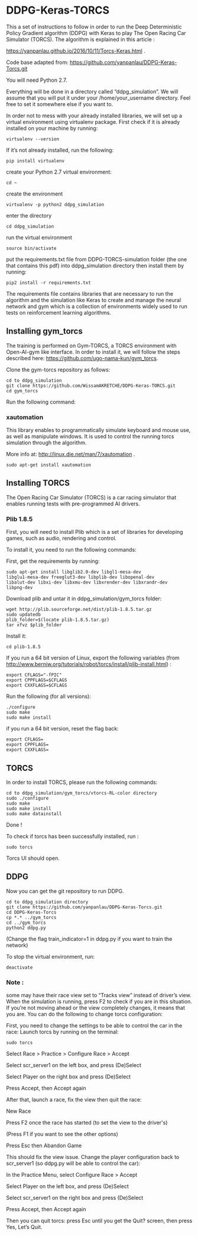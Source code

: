 # DDPG-Keras-TORCS

This a set of instructions to follow in order to run the Deep Deterministic Policy Gradient
algorithm (DDPG) with Keras to play The Open Racing Car Simulator (TORCS).
The algorithm is explained in this article :

https://yanpanlau.github.io/2016/10/11/Torcs-Keras.html .

Code base adapted from: https://github.com/yanpanlau/DDPG-Keras-Torcs.git

You will need Python 2.7​.

Everything will be done in a directory called “ddpg_simulation”. We will assume that you will
put it under your /home/your_username directory. Feel free to set it somewhere else if you
want to.

In order not to mess with your already installed libraries, we will set up a virtual environment
using virtualenv package. First check if it is already installed on your machine by running:
```
virtualenv --version
```
If it’s not already installed, run the following:
```
pip install virtualenv
```
create your Python 2.7 virtual environment:
```
cd ~
```

create the environment
```
virtualenv -p python2 ddpg_simulation
```

enter the directory
```
cd ddpg_simulation
```

run the virtual environment
```
source bin/activate
```

put the requirements.txt file from DDPG-TORCS-simulation folder (the one that contains this
pdf) into ddpg_simulation directory then install them by running:
```
pip2 install -r requirements.txt
```

The requirements file contains libraries that are necessary to run the algorithm and the
simulation like Keras​ to create and manage the neural network and gym​ which is a
collection of environments widely used to run tests on reinforcement learning algorithms.


## Installing gym_torcs
The training is performed on Gym-TORCS, a TORCS environment with Open-AI-gym like
interface. In order to install it, we will follow the steps described here:
https://github.com/ugo-nama-kun/gym_torcs.

Clone the gym-torcs repository as follows:
```
cd to ddpg_simulation
git clone https://github.com/WissamAKRETCHE/DDPG-Keras-TORCS.git
cd gym_torcs
```
Run the following command:

### xautomation
This library enables to programmatically simulate keyboard and mouse use, as well as
manipulate windows. It is used to control the running torcs simulation through the algorithm.

More info at: http://linux.die.net/man/7/xautomation .
```
sudo apt-get install xautomation
```

## Installing TORCS

The Open Racing Car Simulator (TORCS) is a car racing simulator that enables running
tests with pre-programmed AI drivers.
### Plib 1.8.5
First, you will need to install Plib which is a set of libraries for developing games, such as
audio, rendering and control.

To install it, you need to run the following commands:

First, get the requirements by running:
```
sudo apt-get install libglib2.0-dev libgl1-mesa-dev
libglu1-mesa-dev freeglut3-dev libplib-dev libopenal-dev
libalut-dev libxi-dev libxmu-dev libxrender-dev libxrandr-dev
libpng-dev
```
Download plib and untar it in ddpg_simulation/gym_torcs folder:
```
wget http://plib.sourceforge.net/dist/plib-1.8.5.tar.gz
sudo updatedb
plib_folder=$(locate plib-1.8.5.tar.gz)
tar xfvz $plib_folder
```
Install it:
```
cd plib-1.8.5
```
If you run a 64 bit version of Linux, export the following variables (from
http://www.berniw.org/tutorials/robot/torcs/install/plib-install.html) :
```
export CFLAGS="-fPIC"
export CPPFLAGS=$CFLAGS
export CXXFLAGS=$CFLAGS
```
Run the following (for all versions):
```
./configure
sudo make
sudo make install
```

if you run a 64 bit version, reset the flag back:
```
export CFLAGS=
export CPPFLAGS=
export CXXFLAGS=
```
## TORCS

In order to install TORCS, please run the following commands:
```
cd to ddpg_simulation/gym_torcs/vtorcs-RL-color directory
sudo ./configure
sudo make
sudo make install
sudo make datainstall
```

Done !

To check if torcs has been successfully installed, run :
```
sudo torcs
```
Torcs UI should open.

## DDPG

Now you can get the git repository to run DDPG.
```
cd to ddpg_simulation directory
git clone https://github.com/yanpanlau/DDPG-Keras-Torcs.git
cd DDPG-Keras-Torcs
cp *.* ../gym_torcs
cd ../gym_torcs
python2 ddpg.py
```
(Change the flag train_indicator=1 in ddpg.py if you want to train the network)

To stop the virtual environment, run: 
```
deactivate
```

### Note :​
some may have their race view set to “Tracks view” instead of driver’s view. When the
simulation is running, press F2 to check if you are in this situation. If you’re not moving
ahead or the view completely changes, it means that you are. You can do the following to
change torcs configuration:

First, you need to change the settings to be able to control the car in the race:
Launch torcs by running on the terminal: 
```
sudo torcs
```

Select Race > Practice > Configure Race > Accept

Select scr_server1 on the left box, and press (De)Select

Select Player on the right box and press (De)Select

Press Accept, then Accept again

After that, launch a race, fix the view then quit the race:

New Race

Press F2 once the race has started (to set the view to the driver's)

(Press F1 if you want to see the other options)

Press Esc then Abandon Game

This should fix the view issue. Change the player configuration back to scr_server1 (so
ddpg.py will be able to control the car):

In the Practice Menu, select Configure Race > Accept

Select Player on the left box, and press (De)Select

Select scr_server1 on the right box and press (De)Select

Press Accept, then Accept again

Then you can quit torcs: press Esc until you get the Quit? screen, then press Yes, Let’s Quit.
